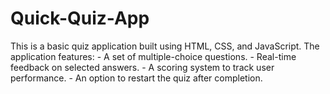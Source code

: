 # Quick-Quiz-App
This is a basic quiz application built using HTML, CSS, and JavaScript. The application features:  - A set of multiple-choice questions. - Real-time feedback on selected answers. - A scoring system to track user performance. - An option to restart the quiz after completion.
